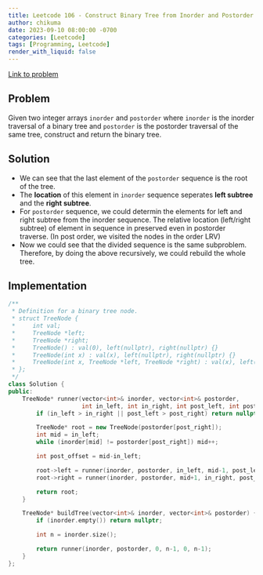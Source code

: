 ```yaml
---
title: Leetcode 106 - Construct Binary Tree from Inorder and Postorder Traversal
author: chikuma
date: 2023-09-10 08:00:00 -0700
categories: [Leetcode]
tags: [Programming, Leetcode]
render_with_liquid: false
---
```


[Link to problem](https://leetcode.com/problems/construct-binary-tree-from-inorder-and-postorder-traversal/)

## Problem

Given two integer arrays `inorder` and `postorder` where `inorder` is the
inorder traversal of a binary tree and `postorder` is the postorder traversal of
the same tree, construct and return the binary tree.

## Solution

* We can see that the last element of the `postorder` sequence is the root of
  the tree.
* The **location** of this element in `inorder` sequence seperates **left
  subtree** and the **right subtree**.
* For `postorder` sequence, we could determin the elements for left and right
  subtree from the inorder sequence. The relative location (left/right subtree)
  of element in sequence in preserved even in postorder traverse. (In post
  order, we visited the nodes in the order LRV)
* Now we could see that the divided sequence is the same subproblem. Therefore,
  by doing the above recursively, we could rebuild the whole tree.

## Implementation

```cpp
/**
 * Definition for a binary tree node.
 * struct TreeNode {
 *     int val;
 *     TreeNode *left;
 *     TreeNode *right;
 *     TreeNode() : val(0), left(nullptr), right(nullptr) {}
 *     TreeNode(int x) : val(x), left(nullptr), right(nullptr) {}
 *     TreeNode(int x, TreeNode *left, TreeNode *right) : val(x), left(left), right(right) {}
 * };
 */
class Solution {
public:
    TreeNode* runner(vector<int>& inorder, vector<int>& postorder,
                     int in_left, int in_right, int post_left, int post_right) {
        if (in_left > in_right || post_left > post_right) return nullptr;

        TreeNode* root = new TreeNode(postorder[post_right]);
        int mid = in_left;
        while (inorder[mid] != postorder[post_right]) mid++;

        int post_offset = mid-in_left;

        root->left = runner(inorder, postorder, in_left, mid-1, post_left, post_left+post_offset-1);
        root->right = runner(inorder, postorder, mid+1, in_right, post_left+post_offset, post_right-1);

        return root;
    }

    TreeNode* buildTree(vector<int>& inorder, vector<int>& postorder) {
        if (inorder.empty()) return nullptr;

        int n = inorder.size();

        return runner(inorder, postorder, 0, n-1, 0, n-1);
    }
};
```
